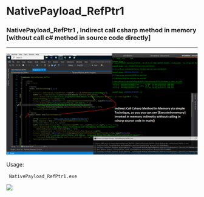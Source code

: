 # NativePayload_RefPtr1

### NativePayload_RefPtr1 , Indirect call csharp method in memory [without call c# method in source code directly]

 

---------------

 ![](https://github.com/DamonMohammadbagher/NativePayload_RefPtr1/blob/main/RefPTR.png)

Usage: 
    
     NativePayload_RefPtr1.exe 
      
 
<p><a href="https://hits.seeyoufarm.com"><img src="https://hits.seeyoufarm.com/api/count/incr/badge.svg?url=https://github.com/DamonMohammadbagher/NativePayload_RefPtr1/"/></a></p>
